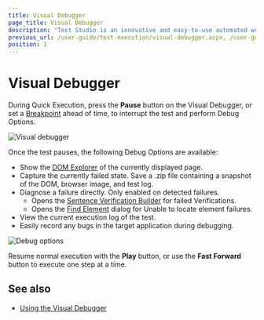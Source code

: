 ```yaml
---
title: Visual Debugger
page_title: Visual Debugger
description: "Test Studio is an innovative and easy-to-use automated web, WPF and load testing solution. Test Studio tests support essential technologies like ASP.NET AJAX, Silverlight, PHP and MVC. HTML5, Testing framework, functional testing, performance testing, load testing, exploratory testing, manual testing."
previous_url: /user-guide/test-execution/visual-debugger.aspx, /user-guide/test-execution/visual-debugger, /getting-started/test-execution/visual-debugger
position: 1
---
```

# Visual Debugger #

During Quick Execution, press the **Pause** button on the Visual Debugger, or set a <a href="/features/test-maintenance/steps-pane" target="_blank">Breakpoint</a> ahead of time, to interrupt the test and perform Debug Options.

![Visual debugger][1]

Once the test pauses, the following Debug Options are available:

* Show the <a href="/features/elements-menu/dom-explorer" target="_blank">DOM Explorer</a> of the currently displayed page.
* Capture the currently failed state. Save a .zip file containing a snapshot of the DOM, browser image, and test log.
* Diagnose a failure directly. Only enabled on detected failures.
	* Opens the <a href="/features/verifications/advanced-verification" target="_blank">Sentence Verification Builder</a> for failed Verifications.
	* Opens the <a href="/features/elements-explorer/find-element" target="_blank">Find Element</a> dialog for Unable to locate element failures.
* View the current execution log of the test.
* Easily record any bugs in the target application during debugging.

![Debug options][2]

Resume normal execution with the **Play** button, or use the **Fast Forward** button to execute one step at a time.

## See also ##

* <a href="/troubleshooting-guide/troubleshooting-tools-tg/using-the-visual-debugger" target="_blank">Using the Visual Debugger</a>

[1]: /img/getting-started/test-execution/visual-debugger/fig1.png
[2]: /img/getting-started/test-execution/visual-debugger/fig2.png